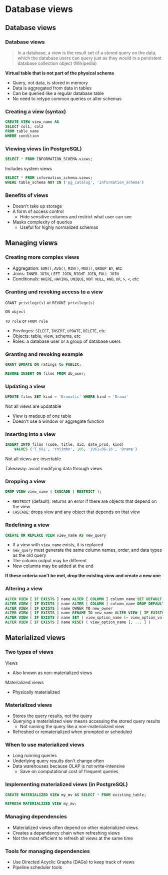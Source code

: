 # Database views

## Database views

### Database views

> In a database, a view is the result set of a stored query on the data, which the database users can query just as they would in a persistent database collection object (Wikipedia)

**Virtual table that is not part of the physical schema**

- Query, not data, is stored in memory
- Data is aggregated from data in tables
- Can be queried like a regular database table
- No need to retype common queries or alter schemas

### Creating a view (syntax)

```sql
CREATE VIEW view_name AS
SELECT col1, col2
FROM table_name
WHERE condition
```

### Viewing views (in PostgreSQL)

```sql
SELECT * FROM INFORMATION_SCHEMA.views;
```

Includes system views

```sql
SELECT * FROM information_schema.views;
WHERE table_schema NOT IN ('pg_catalog', 'information_schema')
```

### Benefits of views

- Doesn't take up storage
- A form of access control
  - Hide sensitive columns and restrict what user can see
- Masks complexity of queries
  - Useful for highly normalized schemas
  
## Managing views

### Creating more complex views

- Aggregation: `SUM()`, `AVG()`, `MIN()`, `MAX()`, `GROUP BY`, etc
- Joins: `INNER JOIN`, `LEFT JOIN`, `RIGHT JOIN`, `FULL JOIN`
- Conditionals: `WHERE`, `HAVING`, `UNIQUE`, `NOT NULL`, `AND`, `OR`, `>`, `<`, etc

### Granting and revoking access to a view

`GRANT privilege(s)` or `REVOKE privilege(s)`

`ON object`

`TO role` or `FROM role`

- Privileges: `SELECT`, `INSERT`, `UPDATE`, `DELETE`, etc
- Objects: table, view, schema, etc
- Roles: a database user or a group of database users

### Granting and revoking example

```sql
GRANT UPDATE ON ratings to PUBLIC;
```

```sql
REVOKE INSERT ON films FROM db_user;
```

### Updating a view

```SQL
UPDATE films SET kind = 'Dramatic' WHERE kind = 'Drama'
```

Not all views are updatable

- View is madeup of one table
- Doesn't use a window or aggregate function

### Inserting into a view

```SQL
INSERT INTO films (code, title, did, date_prod, kind)
    VALUES ('T_601', 'Yojimbo', 106, '1961-06-16', 'Drama')
```

Not all views are insertable

Takeaway: avoid modifying data through views

### Dropping a view

```SQL
DROP VIEW view_name [ CASCADE | RESTRICT ];
```

- `RESTRICT` (default): returns an error if there are objects that depend on the view
- `CASCADE`: drops view and any object that depends on that view

### Redefining a view

```SQL
CREATE OR REPLACE VIEW view_name AS new_query
```

- If a view with `view_name` exists, it is replaced
- `new_query` must generate the same column names, order, and data types as the old query
- The column output may be different
- New columns may be added at the end

**If these criteria can't be met, drop the existing view and create a new one**

### Altering a view

```SQL
ALTER VIEW [ IF EXISTS ] name ALTER [ COLUMN ] column_name SET DEFAULT expression 
ALTER VIEW [ IF EXISTS ] name ALTER [ COLUMN ] column_name DROP DEFAULT 
ALTER VIEW [ IF EXISTS ] name OWNER TO new_owner 
ALTER VIEW [ IF EXISTS ] name RENAME TO new_name ALTER VIEW [ IF EXISTS ] name SET SCHEMA new_schema 
ALTER VIEW [ IF EXISTS ] name SET ( view_option_name [= view_option_value] [, ... ] 
ALTER VIEW [ IF EXISTS ] name RESET ( view_option_name [, ... ] )
```

## Materialized views

### Two types of views

Views

- Also known as non-materialized views

Materialized views

- Physically materialized

### Materialized views

- Stores the query results, not the query
- Querying a materialized view means accessing the stored query results
  - Not running the query like a non-materialized view
- Refreshed or rematerialized when prompted or scheduled

### When to use materialized views

- Long running queries
- Underlying query results don't change often
- Data warehouses because OLAP is not write-intensive
  - Save on computational cost of frequent queries

### Implementing materialized views (in PostgreSQL)

```sql
CREATE MATERIALIZED VIEW my_mv AS SELECT * FROM existing_table;
```

```sql
REFRESH MATERIALIZED VIEW my_mv;
```

### Managing dependencies

- Materialized views often depend on other materialized views
- Creates a dependency chain when refreshing views
- Not the most efficient to refresh all views at the same time

### Tools for managing dependencies

- Use Directed Acyclic Graphs (DAGs) to keep track of views
- Pipeline scheduler tools